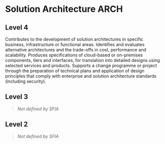 # Solution Architecture ARCH

## Level 4

Contributes to the development of solution architectures in specific business, infrastructure or functional areas. Identifies and evaluates alternative architectures and the trade-offs in cost, performance and scalability. Produces specifications of cloud-based or on-premises components, tiers and interfaces, for translation into detailed designs using selected services and products. Supports a change programme or project through the preparation of technical plans and application of design principles that comply with enterprise and solution architecture standards (including security).

## Level 3

> *Not defined by SFIA*

## Level 2

> *Not defined by SFIA*
